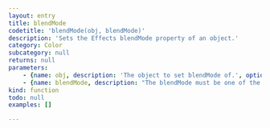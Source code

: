 ```yaml
---
layout: entry
title: blendMode
codetitle: 'blendMode(obj, blendMode)'
description: 'Sets the Effects blendMode property of an object.'
category: Color
subcategory: null
returns: null
parameters:
    - {name: obj, description: 'The object to set blendMode of.', optional: false, type: [Object]}
    - {name: blendMode, description: "The blendMode must be one of the InDesign BlendMode enum values:\n                          BlendMode.NORMAL <br />\n                          BlendMode.MULTIPLY <br />\n                          BlendMode.SCREEN <br />\n                          BlendMode.OVERLAY <br />\n                          BlendMode.SOFT_LIGHT <br />\n                          BlendMode.HARD_LIGHT <br />\n                          BlendMode.COLOR_DODGE <br />\n                          BlendMode.COLOR_BURN <br />\n                          BlendMode.DARKEN <br />\n                          BlendMode.LIGHTEN <br />\n                          BlendMode.DIFFERENCE <br />\n                          BlendMode.EXCLUSION <br />\n                          BlendMode.HUE <br />\n                          BlendMode.SATURATION <br />\n                          BlendMode.COLOR <br />\n                          BlendMode.LUMINOSITY <br />", optional: false, type: [Number]}
kind: function
todo: null
examples: []

---
```

